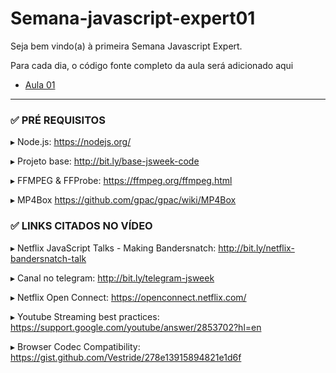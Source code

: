 # Semana-javascript-expert01

Seja bem vindo(a) à primeira Semana Javascript Expert.

Para cada dia, o código fonte completo da aula será adicionado aqui

- [Aula 01](./aula01/jsexpert01-skeleton-ew)

___

### ✅ PRÉ REQUISITOS

▸ Node.js: https://nodejs.org/

▸ Projeto base: http://bit.ly/base-jsweek-code

▸ FFMPEG & FFProbe: https://ffmpeg.org/ffmpeg.html

▸ MP4Box https://github.com/gpac/gpac/wiki/MP4Box

### ✅ LINKS CITADOS NO VÍDEO

▸ Netflix JavaScript Talks - Making Bandersnatch: http://bit.ly/netflix-bandersnatch-talk

▸ Canal no telegram: http://bit.ly/telegram-jsweek

▸ Netflix Open Connect: https://openconnect.netflix.com/

▸ Youtube Streaming best practices: https://support.google.com/youtube/answer/2853702?hl=en

▸ Browser Codec Compatibility: https://gist.github.com/Vestride/278e13915894821e1d6f
